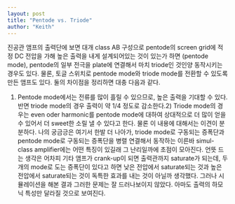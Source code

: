 ```yaml
---
layout: post
title: "Pentode vs. Triode"
author: "Keith"
---
```


진공관 앰프의 출력단에 보면 대개 class AB 구성으로 pentode의 screen grid에 적정 DC 전압을 가해 높은 출력을 내게 설계되어있는 것이 있는가 하면 (pentode mode), pentode의 일부 전극을 plate에 연결해서 마치 triode인 것인양 동작시키는 경우도 있다. 
물론, 토글 스위치로 pentode mode와 triode mode를 전환할 수 있도록 만든 앰프도 있다. 
둘의 차이점을 정리하면 대충 다음과 같다.
1) Pentode mode에서는 전류를 많이 흘릴 수 있으므로, 높은 출력을 기대할 수 있다. 반면 triode mode의 경우 출력이 약 1/4 정도로 감소한다.2) Triode mode의 경우는 even oder harmonic를 pentode mode에 대하여 상대적으로 더 많이 얻을 수 있어서 더 sweet한 소릴 낼 수 있다고 한다. 물론 이 내용에 대해서는 이견이 분분하다.
나의 궁금긍은 여기서 한발 더 나아가, triode mode로 구동되는 증폭단과 pentode mode로 구동되는 증폭단을 병렬 연결해서 동작하는 이른바 simul-class amplifier에는 어떤 특징이 있길래 그 난리일까에 초점이 모아진다.
언뜻 드는 생각은 어차피 기타 앰프가 crank-up이 되면 출력관까지 saturate가 되는데, 두개의 mode로 도는 증폭단이 있다고 하면 낮은 전압에서 saturate되는 것과 높은 전압에서 saturate되는 것이 독특한 효과를 내는 것이 아닐까 생각했다.
그러나 시뮬레이션을 해본 결과 그러한 문제는 잘 드러나보이지 않았다. 아마도 출력의 하모닉 특성만 달라질 것으로 보여진다.

